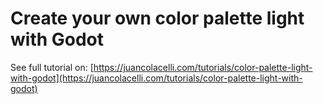 # Create your own color palette light with Godot

See full tutorial on: [https://juancolacelli.com/tutorials/color-palette-light-with-godot](https://juancolacelli.com/tutorials/color-palette-light-with-godot)
